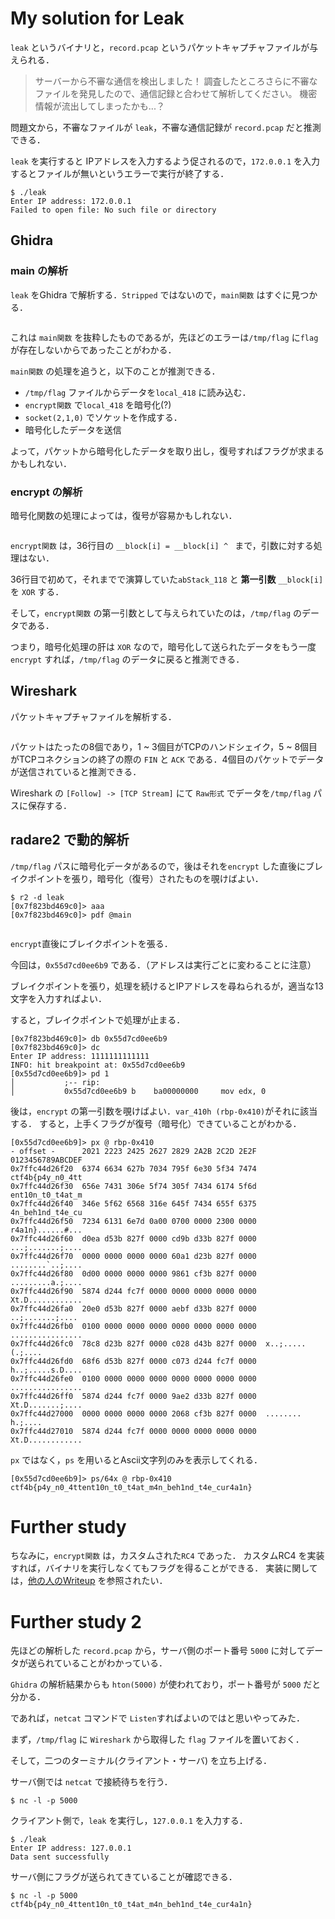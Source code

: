 # My solution for Leak
`leak` というバイナリと，`record.pcap` というパケットキャプチャファイルが与えられる．

> サーバーから不審な通信を検出しました！
> 調査したところさらに不審なファイルを発見したので、通信記録と合わせて解析してください。
>機密情報が流出してしまったかも...？

問題文から，不審なファイルが `leak`，不審な通信記録が `record.pcap` だと推測できる．


`leak` を実行すると IPアドレスを入力するよう促されるので，`172.0.0.1` を入力するとファイルが無いというエラーで実行が終了する．

```
$ ./leak                                                                                                                                                                               
Enter IP address: 172.0.0.1
Failed to open file: No such file or directory
```

## Ghidra
### main の解析
`leak` をGhidra で解析する．`Stripped` ではないので，`main関数` はすぐに見つかる．

<figure><img src="../assets/ghidra_main.png" alt=""></figure>

これは `main関数` を抜粋したものであるが，先ほどのエラーは`/tmp/flag` に`flag` が存在しないからであったことがわかる．

`main関数` の処理を追うと，以下のことが推測できる．
- `/tmp/flag` ファイルからデータを`local_418` に読み込む．
- `encrypt関数` で`local_418` を暗号化(?) 
- `socket(2,1,0)` でソケットを作成する．
- 暗号化したデータを送信

よって，パケットから暗号化したデータを取り出し，復号すればフラグが求まるかもしれない．

### encrypt の解析
暗号化関数の処理によっては，復号が容易かもしれない．
<figure><img src="../assets/ghidra_encrypt.png" alt=""></figure>

`encrypt関数` は，36行目の `__block[i] = __block[i] ^ ` まで，引数に対する処理はない．

36行目で初めて，それまでで演算していた`abStack_118` と **第一引数**  `__block[i]` を `XOR` する．

そして，`encrypt関数` の第一引数として与えられていたのは，`/tmp/flag` のデータである．

つまり，暗号化処理の肝は `XOR` なので，暗号化して送られたデータをもう一度 `encrypt` すれば，`/tmp/flag` のデータに戻ると推測できる．

## Wireshark 
パケットキャプチャファイルを解析する．
<figure><img src="../assets/wireshark.png" alt=""></figure>

パケットはたったの8個であり，1 ~ 3個目がTCPのハンドシェイク，5 ~ 8個目がTCPコネクションの終了の際の `FIN` と `ACK` である．4個目のパケットでデータが送信されていると推測できる． 

Wireshark の `[Follow] -> [TCP Stream]` にて `Raw形式` でデータを`/tmp/flag` パスに保存する．

## radare2 で動的解析
`/tmp/flag` パスに暗号化データがあるので，後はそれを`encrypt` した直後にブレイクポイントを張り，暗号化（復号）されたものを覗けばよい．

```
$ r2 -d leak
[0x7f823bd469c0]> aaa
[0x7f823bd469c0]> pdf @main
```
<figure><img src="../assets/r2_main.png" alt=""></figure>

`encrypt`直後にブレイクポイントを張る．

今回は，`0x55d7cd0ee6b9` である．（アドレスは実行ごとに変わることに注意）

ブレイクポイントを張り，処理を続けるとIPアドレスを尋ねられるが，適当な13文字を入力すればよい．

すると，ブレイクポイントで処理が止まる．
```
[0x7f823bd469c0]> db 0x55d7cd0ee6b9
[0x7f823bd469c0]> dc
Enter IP address: 1111111111111
INFO: hit breakpoint at: 0x55d7cd0ee6b9
[0x55d7cd0ee6b9]> pd 1
│           ;-- rip:
│           0x55d7cd0ee6b9 b    ba00000000     mov edx, 0
```

後は，`encrypt` の第一引数を覗けばよい．`var_410h (rbp-0x410)`がそれに該当する．
すると，上手くフラグが復号（暗号化）できていることがわかる．

```
[0x55d7cd0ee6b9]> px @ rbp-0x410
- offset -      2021 2223 2425 2627 2829 2A2B 2C2D 2E2F  0123456789ABCDEF
0x7ffc44d26f20  6374 6634 627b 7034 795f 6e30 5f34 7474  ctf4b{p4y_n0_4tt                                                                                    
0x7ffc44d26f30  656e 7431 306e 5f74 305f 7434 6174 5f6d  ent10n_t0_t4at_m
0x7ffc44d26f40  346e 5f62 6568 316e 645f 7434 655f 6375  4n_beh1nd_t4e_cu
0x7ffc44d26f50  7234 6131 6e7d 0a00 0700 0000 2300 0000  r4a1n}......#...
0x7ffc44d26f60  d0ea d53b 827f 0000 cd9b d33b 827f 0000  ...;.......;....
0x7ffc44d26f70  0000 0000 0000 0000 60a1 d23b 827f 0000  ........`..;....
0x7ffc44d26f80  0d00 0000 0000 0000 9861 cf3b 827f 0000  .........a.;....
0x7ffc44d26f90  5874 d244 fc7f 0000 0000 0000 0000 0000  Xt.D............
0x7ffc44d26fa0  20e0 d53b 827f 0000 aebf d33b 827f 0000   ..;.......;....
0x7ffc44d26fb0  0100 0000 0000 0000 0000 0000 0000 0000  ................
0x7ffc44d26fc0  78c8 d23b 827f 0000 c028 d43b 827f 0000  x..;.....(.;....
0x7ffc44d26fd0  68f6 d53b 827f 0000 c073 d244 fc7f 0000  h..;.....s.D....
0x7ffc44d26fe0  0100 0000 0000 0000 0000 0000 0000 0000  ................
0x7ffc44d26ff0  5874 d244 fc7f 0000 9ae2 d33b 827f 0000  Xt.D.......;....
0x7ffc44d27000  0000 0000 0000 0000 2068 cf3b 827f 0000  ........ h.;....
0x7ffc44d27010  5874 d244 fc7f 0000 0000 0000 0000 0000  Xt.D............
```

`px` ではなく，`ps` を用いるとAscii文字列のみを表示してくれる．

```
[0x55d7cd0ee6b9]> ps/64x @ rbp-0x410
ctf4b{p4y_n0_4ttent10n_t0_t4at_m4n_beh1nd_t4e_cur4a1n}
```

# Further study
ちなみに，`encrypt関数` は，カスタムされた`RC4` であった．
カスタムRC4 を実装すれば，バイナリを実行しなくてもフラグを得ることができる．
実装に関しては，[他の人のWriteup](https://tan.hatenadiary.jp/entry/2023/06/05/001017) を参照されたい．

# Further study 2
先ほどの解析した `record.pcap` から，サーバ側のポート番号 `5000` に対してデータが送られていることがわかっている．

`Ghidra` の解析結果からも `hton(5000)` が使われており，ポート番号が `5000` だと分かる．

であれば，`netcat` コマンドで `Listen`すればよいのではと思いやってみた．

まず，`/tmp/flag` に `Wireshark` から取得した `flag` ファイルを置いておく．

そして，二つのターミナル(クライアント・サーバ) を立ち上げる．

サーバ側では `netcat` で接続待ちを行う．
```
$ nc -l -p 5000
```
クライアント側で，`leak` を実行し，`127.0.0.1` を入力する．
```
$ ./leak                                         
Enter IP address: 127.0.0.1
Data sent successfully
```
サーバ側にフラグが送られてきていることが確認できる．
```
$ nc -l -p 5000                                         
ctf4b{p4y_n0_4ttent10n_t0_t4at_m4n_beh1nd_t4e_cur4a1n}
```